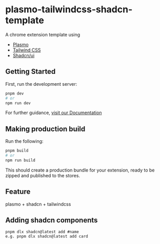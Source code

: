 # plasmo-tailwindcss-shadcn-template

A chrome extension template using

- [Plasmo](https://docs.plasmo.com/)
- [Tailwind CSS](https://tailwindcss.com/)
- [Shadcn/ui](https://ui.shadcn.com/)

## Getting Started

First, run the development server:

```bash
pnpm dev
# or
npm run dev
```

For further guidance, [visit our Documentation](https://docs.plasmo.com/)

## Making production build

Run the following:

```bash
pnpm build
# or
npm run build
```

This should create a production bundle for your extension, ready to be zipped and published to the stores.

## Feature

plasmo + shadcn + tailwindcss

## Adding shadcn components

```
pnpm dlx shadcn@latest add #name
e.g. pnpm dlx shadcn@latest add card
```
